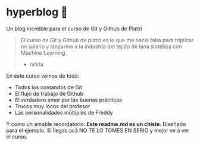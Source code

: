 # hyperblog :metal:
Un blog increíble para el curso de Git y Github de Platzi
> El curso de Git y Github de platzi es lo que me hacía falta para triplicar mi salario y lanzarme a la industria del tejido de lana sintética con Machine Learning

> - niñita

En este curso vemos de todo:
* Todos los comandos de Git
* El flujo de trabajo de Github
* El verdadero amor por las buenas prácticas
* Trucos muy locos del profesor
* Las personalidades múltiples de Freddy

Y como un amable recordatorio: **Este readme.md es un chiste**. Diseñado para el ejemplo. Si llegas acá NO TE LO TOMES EN SERIO y mejor ve a ver el curso.